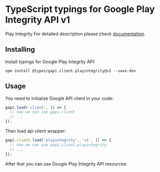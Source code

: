 # TypeScript typings for Google Play Integrity API v1

Play Integrity
For detailed description please check [documentation](https://developer.android.com/google/play/integrity).

## Installing

Install typings for Google Play Integrity API:

```
npm install @types/gapi.client.playintegrity@v1 --save-dev
```

## Usage

You need to initialize Google API client in your code:

```typescript
gapi.load('client', () => {
  // now we can use gapi.client
  // ...
});
```

Then load api client wrapper:

```typescript
gapi.client.load('playintegrity', 'v1', () => {
  // now we can use gapi.client.playintegrity
  // ...
});
```



After that you can use Google Play Integrity API resources:

```typescript
```
